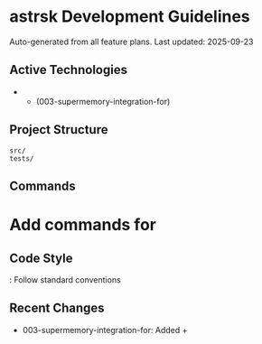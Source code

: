# astrsk Development Guidelines

Auto-generated from all feature plans. Last updated: 2025-09-23

## Active Technologies
-  +  (003-supermemory-integration-for)

## Project Structure
```
src/
tests/
```

## Commands
# Add commands for 

## Code Style
: Follow standard conventions

## Recent Changes
- 003-supermemory-integration-for: Added  + 

<!-- MANUAL ADDITIONS START -->
<!-- MANUAL ADDITIONS END -->